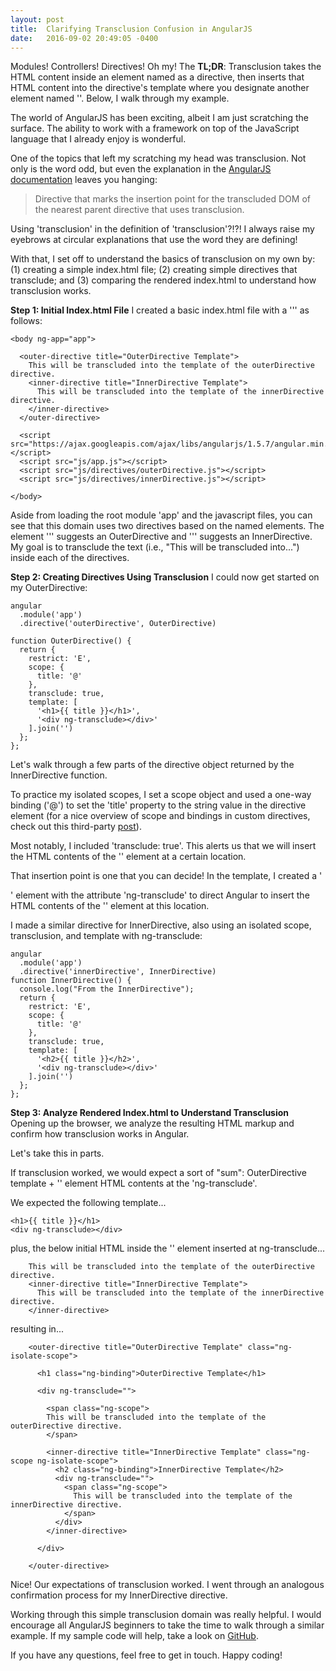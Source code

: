 ```yaml
---
layout: post
title:  Clarifying Transclusion Confusion in AngularJS
date:   2016-09-02 20:49:05 -0400
---
```


Modules! Controllers! Directives! Oh my! The **TL;DR**: Transclusion takes the HTML content inside an element named as a directive, then inserts that HTML content into the directive's template where you designate another element named '<ng-transclude>'.  Below, I walk through my example.

The world of AngularJS has been exciting, albeit I am just scratching the surface. The ability to work with a framework on top of the JavaScript language that I already enjoy is wonderful.

One of the topics that left my scratching my head was transclusion.  Not only is the word odd, but even the explanation in the [AngularJS documentation](https://docs.angularjs.org/api/ng/directive/ngTransclude) leaves you hanging:

>Directive that marks the insertion point for the transcluded DOM of the nearest parent directive that uses transclusion.

Using 'transclusion' in the definition of 'transclusion'?!?!  I always raise my eyebrows at circular explanations that use the word they are defining!

With that, I set off to understand the basics of transclusion on my own by: (1) creating a simple index.html file; (2) creating simple directives that transclude; and (3) comparing the rendered index.html to understand how transclusion works.

**Step 1: Initial Index.html File**
I created a basic index.html file with a '<body>'' as follows:

```
<body ng-app="app">  

  <outer-directive title="OuterDirective Template">
    This will be transcluded into the template of the outerDirective directive.
    <inner-directive title="InnerDirective Template">
      This will be transcluded into the template of the innerDirective directive.
    </inner-directive> 
  </outer-directive>
  
  <script src="https://ajax.googleapis.com/ajax/libs/angularjs/1.5.7/angular.min.js"></script>
  <script src="js/app.js"></script>
  <script src="js/directives/outerDirective.js"></script>
  <script src="js/directives/innerDirective.js"></script>

</body>
```

Aside from loading the root module 'app' and the javascript files, you can see that this domain uses two directives based on the named elements. The element '<outer-directive>'' suggests an OuterDirective and '<inner-directive>'' suggests an InnerDirective.  My goal is to transclude the text (i.e., "This will be transcluded into...") inside each of the directives.  

**Step 2: Creating Directives Using Transclusion**
I could now get started on my OuterDirective:

```
angular
  .module('app')
  .directive('outerDirective', OuterDirective)

function OuterDirective() {
  return {
    restrict: 'E',
    scope: {
      title: '@'
    },
    transclude: true,
    template: [
      '<h1>{{ title }}</h1>',
      '<div ng-transclude></div>'
    ].join('')
  };
};
```

Let's walk through a few parts of the directive object returned by the InnerDirective function.  

To practice my isolated scopes, I set a scope object and used a one-way binding ('@') to set the 'title' property to the string value in the directive element (for a nice overview of scope and bindings in custom directives, check out this third-party [post](http://www.infragistics.com/community/blogs/dhananjay_kumar/archive/2015/06/11/understanding-scopes-in-angularjs-custom-directives.aspx)).

Most notably, I included 'transclude: true'.  This alerts us that we will insert the HTML contents of the '<outer-directive>' element at a certain location.

That insertion point is one that you can decide! In the template, I created a '<div>' element with the attribute 'ng-transclude' to direct Angular to insert the HTML contents of the '<outer-directive>' element at this location.

I made a similar directive for InnerDirective, also using an isolated scope, transclusion, and template with ng-transclude:

```
angular
  .module('app')
  .directive('innerDirective', InnerDirective)
function InnerDirective() {
  console.log("From the InnerDirective");
  return {
    restrict: 'E',
    scope: {
      title: '@'
    },
    transclude: true,
    template: [
      '<h2>{{ title }}</h2>',
      '<div ng-transclude></div>'
    ].join('')
  };
};
```    

**Step 3: Analyze Rendered Index.html to Understand Transclusion**
Opening up the browser, we analyze the resulting HTML markup and confirm how transclusion works in Angular.

Let's take this in parts. 

If transclusion worked, we would expect a sort of "sum": OuterDirective template + '<outer-directive>' element HTML contents at the 'ng-transclude'.

We expected the following template...

```
<h1>{{ title }}</h1>
<div ng-transclude></div>
```

plus, the below initial HTML inside the '<outer-directive>' element inserted at ng-transclude...

```
    This will be transcluded into the template of the outerDirective directive.
    <inner-directive title="InnerDirective Template">
      This will be transcluded into the template of the innerDirective directive.
    </inner-directive> 
```

resulting in...


```
    <outer-directive title="OuterDirective Template" class="ng-isolate-scope">

      <h1 class="ng-binding">OuterDirective Template</h1>
      
      <div ng-transclude="">
    
        <span class="ng-scope">
        This will be transcluded into the template of the outerDirective directive.
        </span>
    
        <inner-directive title="InnerDirective Template" class="ng-scope ng-isolate-scope">
          <h2 class="ng-binding">InnerDirective Template</h2>
          <div ng-transclude="">
            <span class="ng-scope">
              This will be transcluded into the template of the innerDirective directive.
            </span>
          </div>
        </inner-directive> 
    
      </div>
    
    </outer-directive>

```

Nice! Our expectations of transclusion worked.  I went through an analogous confirmation process for my InnerDirective directive.

Working through this simple transclusion domain was really helpful.  I would encourage all AngularJS beginners to take the time to walk through a similar example. If my sample code will help, take a look on [GitHub](https://github.com/agdavid/example-angular-transclusion).

If you have any questions, feel free to get in touch. Happy coding!
